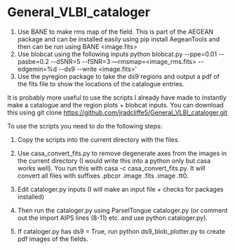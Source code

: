 # General_VLBI_cataloger

1. Use BANE to make rms map of the field. This is part of the AEGEAN package and can be installed easily using pip install AegeanTools  and then can be run using BANE <image.fits> 
2. Use blobcat using the following inputs python blobcat.py --ppe=0.01 --pasbe=0.2 --dSNR=5 --fSNR=3 —rmsmap=<image_rms.fits> --edgemin=%d --ds9 --write <image.fits>'
3. Use the pyregion package to take the ds9 regions and output a pdf of the fits file to show the locations of the catalogue entries. 

It is probably more useful to use the scripts I already have made to instantly make a catalogue and the region plots + blobcat inputs. You can download this using git clone https://github.com/jradcliffe5/General_VLBI_cataloger.git

To use the scripts you need to do the following steps: 

1. Copy the scripts into the current directory with the files.

2. Use casa_convert_fits.py to remove degenerate axes from the images in the current directory (I would write this into a python only but casa works well). You run this with casa -c casa_convert_fits.py. It will convert all files with suffixes .pbcor .image .fits .image .tt0.

3. Edit cataloger.py inputs (I will make an input file + checks for packages installed)

4. Then run the cataloger.py using ParselTongue cataloger.py (or comment out the import AIPS lines (8-11) etc. and use python cataloger.py). 

5. If cataloger.py has ds9 = True, run python ds9_blob_plotter.py to create pdf images of the fields.
